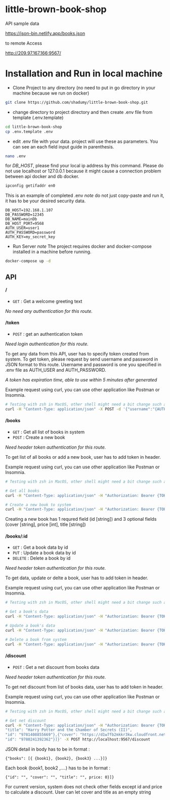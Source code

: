 # little-brown-book-shop

API sample data

https://json-bin.netlify.app/books.json

to remote Access

http://209.97.167.166:9567/

# Installation and Run in local machine

- Clone Project to any directory (no need to put in go directory in your machine because we run on docker)

```bash
git clone https://github.com/shadumy/little-brown-book-shop.git
```

- change directory to project directory and then create .env file from template (.env.template)

```bash
cd little-brown-book-shop
cp .env.template .env
```

- edit .env file with your data. project will use these as parameters. You can see an each field input guide in parenthesis.

```bash
nano .env
```

for _DB_HOST_, please find your local ip address by this command. Please do not use localhost or 127.0.0.1 because it might cause a connection problem between api docker and db docker.

```bash
ipconfig getifaddr en0
```

This is an example of completed .env
_note_ do not just copy-paste and run it, it has to be your desired security data.

```
DB_HOST=192.168.1.107
DB_PASSWORD=12345
DB_NAME=mainDb
DB_HOST_PORT=9568
AUTH_USER=user1
AUTH_PASSWORD=password
AUTH_KEY=my_secret_key
```

- Run Server
  _note_ The project requires docker and docker-compose installed in a machine before running.

```bash
docker-compose up -d
```

## API

#### /

- `GET` : Get a welcome greeting text

_No need any authentication for this route._

#### /token

- `POST` : get an authentication token

_Need login authentication for this route._

To get any data from this API, user has to specify token created from system. To get token, please request by send username and password in JSON format to this route. Username and password is one you specified in .env file as AUTH_USER and AUTH_PASSWORD.

_A token has expiration time, able to use within 5 minutes after generated_

Example request using curl, you can use other application like Postman or Insomnia.

```bash
# Testing with zsh in MacOS, other shell might need a bit change such as single quote or backslash
curl -H "Content-Type: application/json" -X POST -d '{"username":"{AUTH_USER}","password":"{AUTH_PASSWORD}"}' http://localhost:9567/token
```

#### /books

- `GET` : Get all list of books in system
- `POST` : Create a new book

_Need header token authentication for this route._

To get list of all books or add a new book, user has to add token in header.

Example request using curl, you can use other application like Postman or Insomnia.

```bash
# Testing with zsh in MacOS, other shell might need a bit change such as single quote or backslash

# Get all books
curl -H "Content-Type: application/json" -H "Authorization: Bearer {TOKEN}" -X GET http://localhost:9567/books

# Create a new book to system
curl -H "Content-Type: application/json" -H "Authorization: Bearer {TOKEN}" -d '{"id":"123","cover":"https://images-na.ssl-images-amazon.com/images/I/8134AkhQJgL.jpg", "price": 555, "title": "The lord of the rings"}' -X POST http://localhost:9567/books
```

Creating a new book has 1 requred field (id [string]) and 3 optional fields (cover [string], price [int], title [string])

#### /books/:id

- `GET` : Get a book data by id
- `PUT` : Update a book data by id
- `DELETE` : Delete a book by id

_Need header token authentication for this route._

To get data, update or delte a book, user has to add token in header.

Example request using curl, you can use other application like Postman or Insomnia.

```bash
# Testing with zsh in MacOS, other shell might need a bit change such as single quote or backslash

# Get a book's data
curl -H "Content-Type: application/json" -H "Authorization: Bearer {TOKEN}" -X GET http://localhost:9567/books/123

# Update a book's data
curl -H "Content-Type: application/json" -H "Authorization: Bearer {TOKEN}" -d '{"id":"123","cover":"https://images-na.ssl-images-amazon.com/images/I/8134AkhQJgL.jpg", "price": 666, "title": "The Lord of the Rings"}' -X PUT http://localhost:9567/books/123

# Delete a book from system
curl -H "Content-Type: application/json" -H "Authorization: Bearer {TOKEN}" -X DELETE http://localhost:9567/books/123
```

#### /discount

- `POST` : Get a net discount from books data

_Need header token authentication for this route._

To get net discount from list of books data, user has to add token in header.

Example request using curl, you can use other application like Postman or Insomnia.

```bash
# Testing with zsh in MacOS, other shell might need a bit change such as single quote or backslash

# Get net discount
curl -H "Content-Type: application/json" -H "Authorization: Bearer {TOKEN}" -d '{"books": [{"cover": "https://d1w7fb2mkkr3kw.cloudfront.net/assets/images/book/mid/9781/4088/9781408855652.jpg","price": 350,"title": "Harry Potter and the Philosopher Stone (I)","id": "9781408855652"}, {"cover": "https://d1w7fb2mkkr3kw.cloudfront.net/assets/images/book/mid/9781/4088/9781408855652.jpg", "price": 350, "title": "Harry Potter and the Philosopher Stone (I)","id": "9781408855652"}, {"cover": "https://d1w7fb2mkkr3kw.cloudfront.net/assets/images/book/mid/9781/4088/9781408855652.jpg", "price": 350,
"title": "Harry Potter and the Chamber of Secrets (II)",
"id": "9781408855669"},{"cover": "https://d1w7fb2mkkr3kw.cloudfront.net/assets/images/book/mid/9781/4088/9781408855652.jpg","price": 260,"title": "The Fork, the Witch, and the Worm",
"id": "9780241392362"}]}' -X POST http://localhost:9567/discount
```

JSON detail in body has to be in format :

```
{"books": [{ {book1}, {book2}, {book3} ...}]}
```

Each book (book1, book2 ,....) has to be in format :

```
{"id": "", "cover": "", "title": "", price: 0}]}
```

For current version, system does not check other fields except id and price to calculate a discount. User can let cover and title as an empty string
